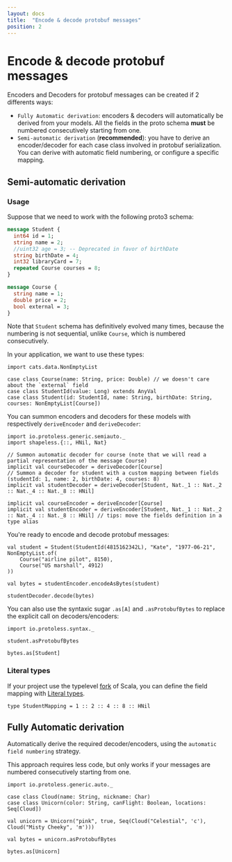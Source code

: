 ```yaml
---
layout: docs
title:  "Encode & decode protobuf messages"
position: 2
---
```


# Encode & decode protobuf messages

Encoders and Decoders for protobuf messages can be created if 2 differents ways:
 - `Fully Automatic derivation`: encoders & decoders will automatically be derived from your models. All the fields in the
   proto schema **must** be numbered consecutively starting from one.
 - `Semi-automatic derivation` (**recommended**): you have to derive an encoder/decoder for each case class involved in
   protobuf serialization. You can derive with automatic field numbering, or configure a specific mapping.


<script src="https://cdnjs.cloudflare.com/ajax/libs/raphael/2.2.7/raphael.min.js"></script>
<script src="https://cdnjs.cloudflare.com/ajax/libs/flowchart/1.6.6/flowchart.min.js"></script>

<div id="diagram"></div>
<script>
    var diagram = flowchart.parse(
      'st=>start: protoless\n' +

      'endAuto=>end: Fully Automatic derivation\n' +
      'endSemi=>end: Semi-Automatic derivation\n' +

      'cond1=>condition: Are all the fields\n' +
      'numbered consecutively\n' +
      'starting from one?\n' +

      'cond2=>condition: Do you need to\n' +
      'customize field\n' +
      'encoding/decoding?\n' +

      'st->cond1\n' +
      'cond1(yes)->cond2\n' +
      'cond1(no)->endSemi(left)\n' +
      'cond2(yes)->endSemi(left)\n' +
      'cond2(no, left)->endAuto\n');

    diagram.drawSVG('diagram');
</script>

## Semi-automatic derivation

### Usage

Suppose that we need to work with the following proto3 schema:

```protobuf
message Student {
  int64 id = 1;
  string name = 2;
  //uint32 age = 3; -- Deprecated in favor of birthDate
  string birthDate = 4;
  int32 libraryCard = 7;
  repeated Course courses = 8;
}

message Course {
  string name = 1;
  double price = 2;
  bool external = 3;
}
```

Note that `Student` schema has definitively evolved many times, because the numbering is not sequential, unlike `Course`, which is numbered consecutively.

In your application, we want to use these types:

```tut
import cats.data.NonEmptyList

case class Course(name: String, price: Double) // we doesn't care about the `external` field
case class StudentId(value: Long) extends AnyVal
case class Student(id: StudentId, name: String, birthDate: String, courses: NonEmptyList[Course])
```

You can summon encoders and decoders for these models with respectively `deriveEncoder` and `deriveDecoder`:

```tut
import io.protoless.generic.semiauto._
import shapeless.{::, HNil, Nat}

// Summon automatic decoder for course (note that we will read a partial representation of the message Course)
implicit val courseDecoder = deriveDecoder[Course]
// Summon a decoder for student with a custom mapping between fields (studentId: 1, name: 2, birthDate: 4, courses: 8)
implicit val studentDecoder = deriveDecoder[Student, Nat._1 :: Nat._2 :: Nat._4 :: Nat._8 :: HNil]

implicit val courseEncoder = deriveEncoder[Course]
implicit val studentEncoder = deriveEncoder[Student, Nat._1 :: Nat._2 :: Nat._4 :: Nat._8 :: HNil] // tips: move the fields definition in a type alias
```

You're ready to encode and decode protobuf messages:

```tut
val student = Student(StudentId(4815162342L), "Kate", "1977-06-21", NonEmptyList.of(
    Course("airline pilot", 8150),
    Course("US marshall", 4912)
))

val bytes = studentEncoder.encodeAsBytes(student)

studentDecoder.decode(bytes)
```

You can also use the syntaxic sugar `.as[A]` and `.asProtobufBytes` to replace the explicit call on decoders/encoders:

```tut
import io.protoless.syntax._

student.asProtobufBytes

bytes.as[Student]
```

### Literal types

If your project use the typelevel [fork](https://github.com/typelevel/scala/) of Scala, you can define the field mapping
with [Literal types](https://github.com/typelevel/scala/blob/typelevel-readme/notes/typelevel-4.md#literal-types-pull5310-milesabin).

```tut
type StudentMapping = 1 :: 2 :: 4 :: 8 :: HNil
```

## Fully Automatic derivation

Automatically derive the required decoder/encoders, using the `automatic field numbering` strategy.

This approach requires less code, but only works if your messages are numbered consecutively starting from one.

```tut
import io.protoless.generic.auto._

case class Cloud(name: String, nickname: Char)
case class Unicorn(color: String, canFlight: Boolean, locations: Seq[Cloud])

val unicorn = Unicorn("pink", true, Seq(Cloud("Celestial", 'c'), Cloud("Misty Cheeky", 'm')))

val bytes = unicorn.asProtobufBytes

bytes.as[Unicorn]
```


